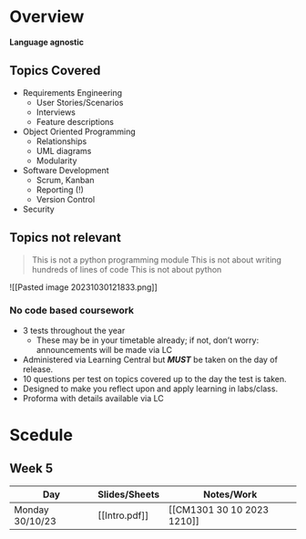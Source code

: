 # Overview
**Language agnostic**
## Topics Covered
-  Requirements Engineering
	-  User Stories/Scenarios
	-  Interviews
	-  Feature descriptions
-  Object Oriented Programming
	-  Relationships
	-  UML diagrams
	-  Modularity
-  Software Development
	-  Scrum, Kanban
	-  Reporting (!)
	-  Version Control
-  Security
## Topics not relevant
> This is not a python programming module
> This is not about writing hundreds of lines of code
> This is not about python

![[Pasted image 20231030121833.png]]
### No code based coursework
-  3 tests throughout the year
	-  These may be in your timetable already; if not, don’t worry: announcements will be made via LC
-  Administered via Learning Central but ***MUST*** be taken on the day of release.
-  10 questions per test on topics covered up to the day the test is taken.
-  Designed to make you reflect upon and apply learning in labs/class.
-  Proforma with details available via LC
# Scedule
## Week 5

| Day    | Slides/Sheets | Notes/Work                 |
| ------ | ------------- | -------------------------- |
| Monday 30/10/23 | [[Intro.pdf]] | [[CM1301 30 10 2023 1210]] |
